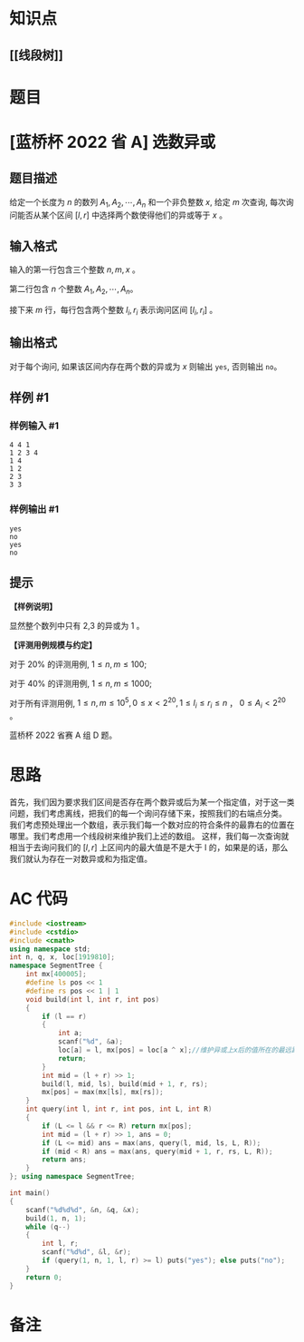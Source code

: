 # 知识点
  ## [[线段树]]
# 题目
 # [蓝桥杯 2022 省 A] 选数异或

## 题目描述

给定一个长度为 $n$ 的数列 $A_{1}, A_{2}, \cdots, A_{n}$ 和一个非负整数 $x$, 给定 $m$ 次查询, 每次询问能否从某个区间 $[l, r]$ 中选择两个数使得他们的异或等于 $x$ 。

## 输入格式

输入的第一行包含三个整数 $n, m, x$ 。

第二行包含 $n$ 个整数 $A_{1}, A_{2}, \cdots, A_{n}$。

接下来 $m$ 行，每行包含两个整数 $l_{i}, r_{i}$ 表示询问区间 $\left[l_{i}, r_{i}\right]$ 。

## 输出格式

对于每个询问, 如果该区间内存在两个数的异或为 $x$ 则输出 `yes`, 否则输出 `no`。

## 样例 #1

### 样例输入 #1

```
4 4 1
1 2 3 4
1 4
1 2
2 3
3 3
```

### 样例输出 #1

```
yes
no
yes
no
```

## 提示

**【样例说明】**

显然整个数列中只有 2,3 的异或为 1 。

**【评测用例规模与约定】**

对于 $20 \%$ 的评测用例, $1 \leq n, m \leq 100$;

对于 $40 \%$ 的评测用例, $1 \leq n, m \leq 1000$;

对于所有评测用例, $1 \leq n, m \leq 10^5,0 \leq x<2^{20}, 1 \leq l_{i} \leq r_{i} \leq n$ ， $0 \leq A_{i}<2^{20}$ 。

蓝桥杯 2022 省赛 A 组 D 题。

# 思路
首先，我们因为要求我们区间是否存在两个数异或后为某一个指定值，对于这一类问题，我们考虑离线，把我们的每一个询问存储下来，按照我们的右端点分类。
我们考虑预处理出一个数组，表示我们每一个数对应的符合条件的最靠右的位置在哪里。我们考虑用一个线段树来维护我们上述的数组。
这样，我们每一次查询就相当于去询问我们的 $[l,r]$ 上区间内的最大值是不是大于 l 的，如果是的话，那么我们就认为存在一对数异或和为指定值。

# AC 代码
```cpp
#include <iostream>
#include <cstdio>
#include <cmath>
using namespace std;
int n, q, x, loc[1919810];
namespace SegmentTree {
	int mx[400005];
	#define ls pos << 1
	#define rs pos << 1 | 1
	void build(int l, int r, int pos)
	{
		if (l == r)
		{
			int a;
			scanf("%d", &a);
			loc[a] = l, mx[pos] = loc[a ^ x];//维护异或上x后的值所在的最远距离	
			return;
		}
		int mid = (l + r) >> 1;
		build(l, mid, ls), build(mid + 1, r, rs);
		mx[pos] = max(mx[ls], mx[rs]);
	}
	int query(int l, int r, int pos, int L, int R)
	{
		if (L <= l && r <= R) return mx[pos];
		int mid = (l + r) >> 1, ans = 0;
		if (L <= mid) ans = max(ans, query(l, mid, ls, L, R));
		if (mid < R) ans = max(ans, query(mid + 1, r, rs, L, R));
		return ans;
	}
}; using namespace SegmentTree;

int main()
{
	scanf("%d%d%d", &n, &q, &x);
	build(1, n, 1);
	while (q--)
	{
		int l, r;
		scanf("%d%d", &l, &r);
		if (query(1, n, 1, l, r) >= l) puts("yes"); else puts("no");
	}
	return 0;
}
```
# 备注
